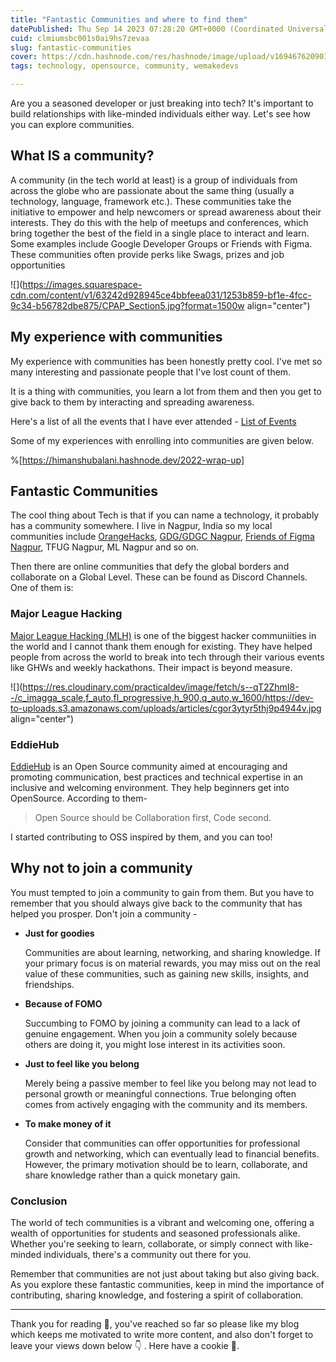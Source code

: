 ```yaml
---
title: "Fantastic Communities and where to find them"
datePublished: Thu Sep 14 2023 07:28:20 GMT+0000 (Coordinated Universal Time)
cuid: clmiumsbc001s0ai9hs7zevaa
slug: fantastic-communities
cover: https://cdn.hashnode.com/res/hashnode/image/upload/v1694676209013/42a513b7-cf76-4bbb-b99b-a2126b5ebb3c.png
tags: technology, opensource, community, wemakedevs

---
```


Are you a seasoned developer or just breaking into tech? It's important to build relationships with like-minded individuals either way. Let's see how you can explore communities.

## What IS a community?

A community (in the tech world at least) is a group of individuals from across the globe who are passionate about the same thing (usually a technology, language, framework etc.). These communities take the initiative to empower and help newcomers or spread awareness about their interests. They do this with the help of meetups and conferences, which bring together the best of the field in a single place to interact and learn. Some examples include Google Developer Groups or Friends with Figma. These communities often provide perks like Swags, prizes and job opportunities

![](https://images.squarespace-cdn.com/content/v1/63242d928945ce4bbfeea031/1253b859-bf1e-4fcc-9c34-b56782dbe875/CPAP_Section5.jpg?format=1500w align="center")

## My experience with communities

My experience with communities has been honestly pretty cool. I've met so many interesting and passionate people that I've lost count of them.

It is a thing with communities, you learn a lot from them and then you get to give back to them by interacting and spreading awareness.

Here's a list of all the events that I have ever attended - [List of Events](https://celestial-anchovy-81c.notion.site/187decd95c4c4197ad2cd8053cb85b80?v=ee7f6c0db0044487964238ffc2589b29&pvs=25)

Some of my experiences with enrolling into communities are given below.

%[https://himanshubalani.hashnode.dev/2022-wrap-up] 

## Fantastic Communities

The cool thing about Tech is that if you can name a technology, it probably has a community somewhere. I live in Nagpur, India so my local communities include [OrangeHacks](https://discord.gg/vMUR3MNQ3x), [GDG/GDGC Nagpur](https://gdg.community.dev/gdg-nagpur/), [Friends of Figma Nagpur](https://friends.figma.com/nagpur/), TFUG Nagpur, ML Nagpur and so on.

Then there are online communities that defy the global borders and collaborate on a Global Level. These can be found as Discord Channels. One of them is:

### Major League Hacking

[Major League Hacking (MLH)](https://mlh.io/) is one of the biggest hacker communiities in the world and I cannot thank them enough for existing. They have helped people from across the world to break into tech through their various events like GHWs and weekly hackathons. Their impact is beyond measure.

![](https://res.cloudinary.com/practicaldev/image/fetch/s--qT2ZhmI8--/c_imagga_scale,f_auto,fl_progressive,h_900,q_auto,w_1600/https://dev-to-uploads.s3.amazonaws.com/uploads/articles/cgor3ytyr5thj9p4944v.jpg align="center")

### EddieHub

[EddieHub](https://www.eddiehub.org/) is an Open Source community aimed at encouraging and promoting communication, best practices and technical expertise in an inclusive and welcoming environment. They help beginners get into OpenSource. According to them-

> Open Source should be Collaboration first, Code second.

I started contributing to OSS inspired by them, and you can too!

## Why not to join a community

You must tempted to join a community to gain from them. But you have to remember that you should always give back to the community that has helped you prosper. Don't join a community -

* **Just for goodies**
    
    Communities are about learning, networking, and sharing knowledge. If your primary focus is on material rewards, you may miss out on the real value of these communities, such as gaining new skills, insights, and friendships.
    

* **Because of FOMO**
    
    Succumbing to FOMO by joining a community can lead to a lack of genuine engagement. When you join a community solely because others are doing it, you might lose interest in its activities soon.
    
* **Just to feel like you belong**
    
    Merely being a passive member to feel like you belong may not lead to personal growth or meaningful connections. True belonging often comes from actively engaging with the community and its members.
    
* **To make money of it**
    
    Consider that communities can offer opportunities for professional growth and networking, which can eventually lead to financial benefits. However, the primary motivation should be to learn, collaborate, and share knowledge rather than a quick monetary gain.
    

### Conclusion

The world of tech communities is a vibrant and welcoming one, offering a wealth of opportunities for students and seasoned professionals alike. Whether you're seeking to learn, collaborate, or simply connect with like-minded individuals, there's a community out there for you.

Remember that communities are not just about taking but also giving back. As you explore these fantastic communities, keep in mind the importance of contributing, sharing knowledge, and fostering a spirit of collaboration.

---

Thank you for reading 💓, you've reached so far so please like my blog which keeps me motivated to write more content, and also don't forget to leave your views down below 👇 . Here have a cookie 🍪.